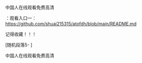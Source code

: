 中国人在线观看免费高清

：观看入口一：https://github.com/shuai215315/atofdh/blob/main/README.md


记得收藏！！！



[随机段落5-
]






中国人在线观看免费高清
